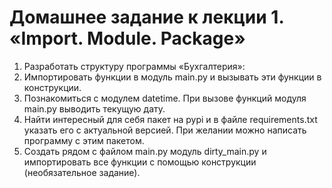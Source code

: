 # Домашнее задание к лекции 1. «Import. Module. Package»

1. Разработать структуру программы «Бухгалтерия»:
2. Импортировать функции в модуль main.py и вызывать эти функции в конструкции.
3. Познакомиться с модулем datetime. При вызове функций модуля main.py выводить текущую дату.
4. Найти интересный для себя пакет на pypi и в файле requirements.txt указать его с актуальной версией. При желании можно написать программу с этим пакетом.
5. Создать рядом с файлом main.py модуль dirty_main.py и импортировать все функции с помощью конструкции (необязательное задание).